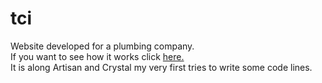 # tci
Website developed for a plumbing company.<br>
If you want to see how it works click <a href="http://www.octavianmos.esy.es/projects/tci/home_tci.html">here.</a><br>
It is along Artisan and Crystal my very first tries to write some code lines.
